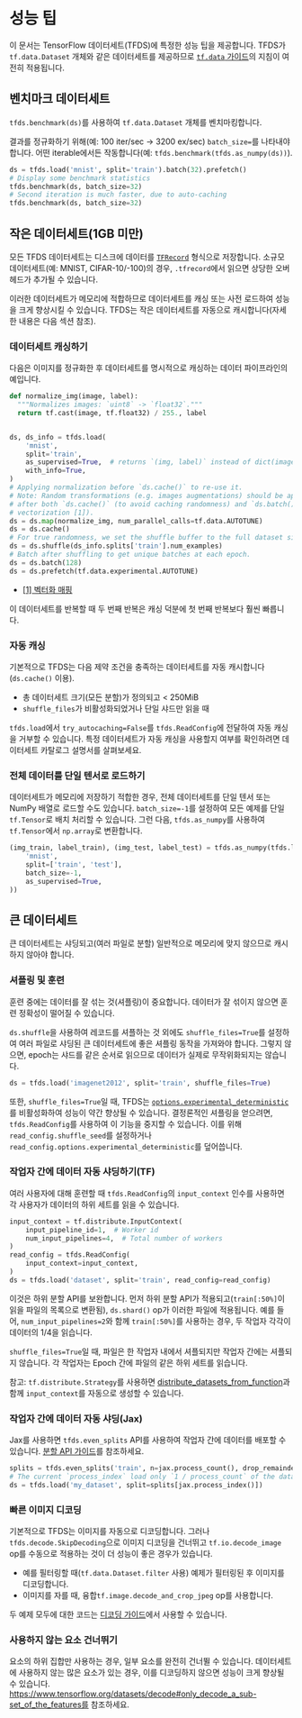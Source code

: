 # 성능 팁

이 문서는 TensorFlow 데이터세트(TFDS)에 특정한 성능 팁을 제공합니다. TFDS가 `tf.data.Dataset` 개체와 같은 데이터세트를 제공하므로 [`tf.data` 가이드](https://www.tensorflow.org/guide/data_performance#optimize_performance)의 지침이 여전히 적용됩니다.

## 벤치마크 데이터세트

`tfds.benchmark(ds)`를 사용하여 `tf.data.Dataset` 개체를 벤치마킹합니다.

결과를 정규화하기 위해(예: 100 iter/sec -&gt; 3200 ex/sec) `batch_size=`를 나타내야 합니다. 어떤 iterable에서든 작동합니다(예: `tfds.benchmark(tfds.as_numpy(ds))`).

```python
ds = tfds.load('mnist', split='train').batch(32).prefetch()
# Display some benchmark statistics
tfds.benchmark(ds, batch_size=32)
# Second iteration is much faster, due to auto-caching
tfds.benchmark(ds, batch_size=32)
```

## 작은 데이터세트(1GB 미만)

모든 TFDS 데이터세트는 디스크에 데이터를 [`TFRecord`](https://www.tensorflow.org/tutorials/load_data/tfrecord) 형식으로 저장합니다. 소규모 데이터세트(예: MNIST, CIFAR-10/-100)의 경우, `.tfrecord`에서 읽으면 상당한 오버헤드가 추가될 수 있습니다.

이러한 데이터세트가 메모리에 적합하므로 데이터세트를 캐싱 또는 사전 로드하여 성능을 크게 향상시킬 수 있습니다. TFDS는 작은 데이터세트를 자동으로 캐시합니다(자세한 내용은 다음 섹션 참조).

### 데이터세트 캐싱하기

다음은 이미지를 정규화한 후 데이터세트를 명시적으로 캐싱하는 데이터 파이프라인의 예입니다.

```python
def normalize_img(image, label):
  """Normalizes images: `uint8` -> `float32`."""
  return tf.cast(image, tf.float32) / 255., label


ds, ds_info = tfds.load(
    'mnist',
    split='train',
    as_supervised=True,  # returns `(img, label)` instead of dict(image=, ...)
    with_info=True,
)
# Applying normalization before `ds.cache()` to re-use it.
# Note: Random transformations (e.g. images augmentations) should be applied
# after both `ds.cache()` (to avoid caching randomness) and `ds.batch()` (for
# vectorization [1]).
ds = ds.map(normalize_img, num_parallel_calls=tf.data.AUTOTUNE)
ds = ds.cache()
# For true randomness, we set the shuffle buffer to the full dataset size.
ds = ds.shuffle(ds_info.splits['train'].num_examples)
# Batch after shuffling to get unique batches at each epoch.
ds = ds.batch(128)
ds = ds.prefetch(tf.data.experimental.AUTOTUNE)
```

- [[1] 벡터화 매핑](https://www.tensorflow.org/guide/data_performance#vectorizing_mapping)

이 데이터세트를 반복할 때 두 번째 반복은 캐싱 덕분에 첫 번째 반복보다 훨씬 빠릅니다.

### 자동 캐싱

기본적으로 TFDS는 다음 제약 조건을 충족하는 데이터세트를 자동 캐시합니다(`ds.cache()` 이용).

- 총 데이터세트 크기(모든 분할)가 정의되고 &lt; 250MiB
- `shuffle_files`가 비활성화되었거나 단일 샤드만 읽을 때

`tfds.load`에서 `try_autocaching=False`를 `tfds.ReadConfig`에 전달하여 자동 캐싱을 거부할 수 있습니다. 특정 데이터세트가 자동 캐싱을 사용할지 여부를 확인하려면 데이터세트 카탈로그 설명서를 살펴보세요.

### 전체 데이터를 단일 텐서로 로드하기

데이터세트가 메모리에 저장하기 적합한 경우, 전체 데이터세트를 단일 텐서 또는 NumPy 배열로 로드할 수도 있습니다. `batch_size=-1`를 설정하여 모든 예제를 단일 `tf.Tensor`로 배치 처리할 수 ​​있습니다. 그런 다음, `tfds.as_numpy`를 사용하여 `tf.Tensor`에서 `np.array`로 변환합니다.

```python
(img_train, label_train), (img_test, label_test) = tfds.as_numpy(tfds.load(
    'mnist',
    split=['train', 'test'],
    batch_size=-1,
    as_supervised=True,
))
```

## 큰 데이터세트

큰 데이터세트는 샤딩되고(여러 파일로 분할) 일반적으로 메모리에 맞지 않으므로 캐시하지 않아야 합니다.

### 셔플링 및 훈련

훈련 중에는 데이터를 잘 섞는 것(셔플링)이 중요합니다. 데이터가 잘 섞이지 않으면 훈련 정확성이 떨어질 수 있습니다.

`ds.shuffle`을 사용하여 레코드를 셔플하는 것 외에도 `shuffle_files=True`를 설정하여 여러 파일로 샤딩된 큰 데이터세트에 좋은 셔플링 동작을 가져와야 합니다. 그렇지 않으면, epoch는 샤드를 같은 순서로 읽으므로 데이터가 실제로 무작위화되지는 않습니다.

```python
ds = tfds.load('imagenet2012', split='train', shuffle_files=True)
```

또한, `shuffle_files=True`일 때, TFDS는 [`options.experimental_deterministic`](https://www.tensorflow.org/api_docs/python/tf/data/Options#experimental_deterministic)를 비활성화하여 성능이 약간 향상될 수 있습니다. 결정론적인 셔플링을 얻으려면, `tfds.ReadConfig`를 사용하여 이 기능을 중지할 수 있습니다. 이를 위해 `read_config.shuffle_seed`를 설정하거나 `read_config.options.experimental_deterministic`를 덮어씁니다.

### 작업자 간에 데이터 자동 샤딩하기(TF)

여러 사용자에 대해 훈련할 때 `tfds.ReadConfig`의 `input_context` 인수를 사용하면 각 사용자가 데이터의 하위 세트를 읽을 수 있습니다.

```python
input_context = tf.distribute.InputContext(
    input_pipeline_id=1,  # Worker id
    num_input_pipelines=4,  # Total number of workers
)
read_config = tfds.ReadConfig(
    input_context=input_context,
)
ds = tfds.load('dataset', split='train', read_config=read_config)
```

이것은 하위 분할 API를 보완합니다. 먼저 하위 분할 API가 적용되고(`train[:50%]`이 읽을 파일의 목록으로 변환됨), `ds.shard()` op가 이러한 파일에 적용됩니다. 예를 들어, `num_input_pipelines=2`와 함께 `train[:50%]`를 사용하는 경우, 두 작업자 각각이 데이터의 1/4을 읽습니다.

`shuffle_files=True`일 때, 파일은 한 작업자 내에서 셔플되지만 작업자 간에는 셔플되지 않습니다. 각 작업자는 Epoch 간에 파일의 같은 하위 세트를 읽습니다.

참고: `tf.distribute.Strategy`를 사용하면 [distribute_datasets_from_function](https://www.tensorflow.org/api_docs/python/tf/distribute/Strategy#distribute_datasets_from_function)과 함께 `input_context`를 자동으로 생성할 수 있습니다.

### 작업자 간에 데이터 자동 샤딩(Jax)

Jax를 사용하면 `tfds.even_splits` API를 사용하여 작업자 간에 데이터를 배포할 수 있습니다. [분할 API 가이드](https://www.tensorflow.org/datasets/splits)를 참조하세요.

```python
splits = tfds.even_splits('train', n=jax.process_count(), drop_remainder=True)
# The current `process_index` load only `1 / process_count` of the data.
ds = tfds.load('my_dataset', split=splits[jax.process_index()])
```

### 빠른 이미지 디코딩

기본적으로 TFDS는 이미지를 자동으로 디코딩합니다. 그러나 `tfds.decode.SkipDecoding`으로 이미지 디코딩을 건너뛰고 `tf.io.decode_image` op를 수동으로 적용하는 것이 더 성능이 좋은 경우가 있습니다.

- 예를 필터링할 때(`tf.data.Dataset.filter` 사용) 예제가 필터링된 후 이미지를 디코딩합니다.
- 이미지를 자를 때, 융합`tf.image.decode_and_crop_jpeg` op를 사용합니다.

두 예제 모두에 대한 코드는 [디코딩 가이드](https://www.tensorflow.org/datasets/decode#usage_examples)에서 사용할 수 있습니다.

### 사용하지 않는 요소 건너뛰기

요소의 하위 집합만 사용하는 경우, 일부 요소를 완전히 건너뛸 수 있습니다. 데이터세트에 사용하지 않는 많은 요소가 있는 경우, 이를 디코딩하지 않으면 성능이 크게 향상될 수 있습니다. https://www.tensorflow.org/datasets/decode#only_decode_a_sub-set_of_the_features를 참조하세요.
